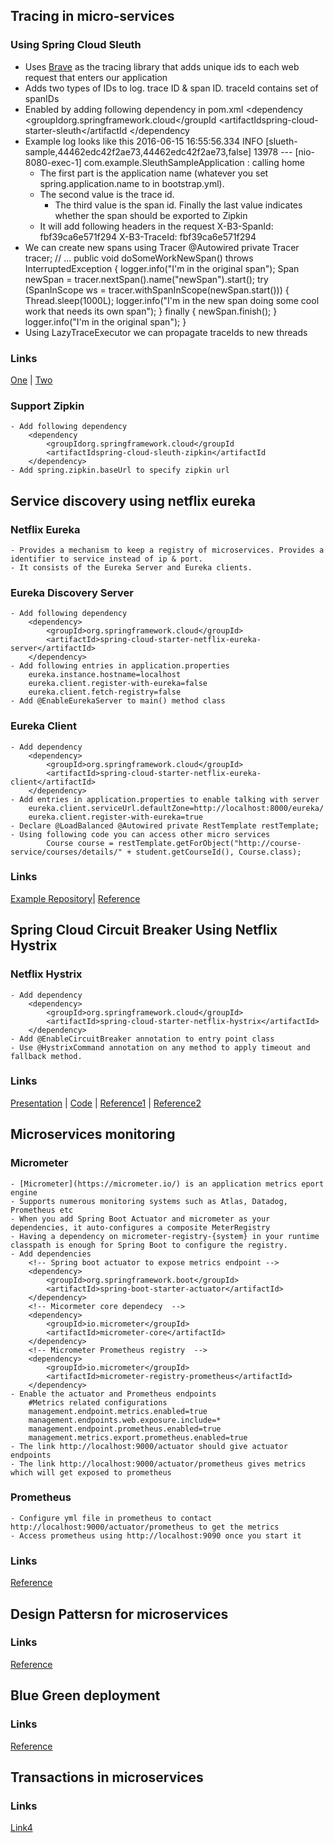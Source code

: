
## Tracing in micro-services
### Using Spring Cloud Sleuth 

- Uses [Brave](https://github.com/openzipkin/brave) as the tracing library that adds unique ids to each web request that enters our application
- Adds two types of IDs to log. trace ID & span ID. traceId contains set of spanIDs
- Enabled by adding following dependency in pom.xml
		 <dependency
    		<groupIdorg.springframework.cloud</groupId
    		<artifactIdspring-cloud-starter-sleuth</artifactId
		 </dependency
- Example log looks like this
 	2016-06-15 16:55:56.334 INFO [slueth-sample,44462edc42f2ae73,44462edc42f2ae73,false] 13978 --- [nio-8080-exec-1] com.example.SleuthSampleApplication : calling home
	- The first part is the application name (whatever you set spring.application.name to in bootstrap.yml). 
	- The second value is the trace id. 
        - The third value is the span id. Finally the last value indicates whether the span should be exported to Zipkin
   	- It will add following headers in the request
    	 X-B3-SpanId: fbf39ca6e571f294 X-B3-TraceId: fbf39ca6e571f294
- We can create new spans using Tracer 
		 @Autowired
		 private Tracer tracer;
 		// ...
 		public void doSomeWorkNewSpan() throws InterruptedException {
    		logger.info("I'm in the original span");
	    	Span newSpan = tracer.nextSpan().name("newSpan").start();
    		try (SpanInScope ws = tracer.withSpanInScope(newSpan.start())) {
        		Thread.sleep(1000L);
        		logger.info("I'm in the new span doing some cool work that needs its own span");
    		} finally {
        		newSpan.finish();
    		}
 	    	logger.info("I'm in the original span");
		}
- Using LazyTraceExecutor we can propagate traceIds to new threads
### Links
[One](https://dzone.com/articles/tracing-in-microservices-with-spring-cloud-sleuth) | [Two](https://www.baeldung.com/spring-cloud-sleuth-single-application)

### Support Zipkin
	- Add following dependency
	 	<dependency 
	  		<groupIdorg.springframework.cloud</groupId 
	  		<artifactIdspring-cloud-sleuth-zipkin</artifactId 
		</dependency>
	- Add spring.zipkin.baseUrl to specify zipkin url

## Service discovery using netflix eureka
### Netflix Eureka
	- Provides a mechanism to keep a registry of microservices. Provides a identifier to service instead of ip & port.
    - It consists of the Eureka Server and Eureka clients.
### Eureka Discovery Server
	- Add following dependency
    	<dependency>
			<groupId>org.springframework.cloud</groupId>
			<artifactId>spring-cloud-starter-netflix-eureka-server</artifactId>
		</dependency>
    - Add following entries in application.properties
    	eureka.instance.hostname=localhost
		eureka.client.register-with-eureka=false
		eureka.client.fetch-registry=false
    - Add @EnableEurekaServer to main() method class
### Eureka Client
 	- Add dependency
    	<dependency>
			<groupId>org.springframework.cloud</groupId>
			<artifactId>spring-cloud-starter-netflix-eureka-client</artifactId>
		</dependency>
	- Add entries in application.properties to enable talking with server
    	eureka.client.serviceUrl.defaultZone=http://localhost:8000/eureka/
		eureka.client.register-with-eureka=true
    - Declare @LoadBalanced @Autowired private RestTemplate restTemplate;
	- Using following code you can access other micro services  
    	    Course course = restTemplate.getForObject("http://course-service/courses/details/" + student.getCourseId(), Course.class);
            
### Links
 [Example Repository](https://github.com/codepeekers/service-discovery-using-eureka)| [Reference](https://dzone.com/articles/netflix-eureka-discovery-microservice)

## Spring Cloud Circuit Breaker Using Netflix Hystrix

### Netflix Hystrix
	- Add dependency
    	<dependency>
    		<groupId>org.springframework.cloud</groupId>
    		<artifactId>spring-cloud-starter-netflix-hystrix</artifactId>
		</dependency>
    - Add @EnableCircuitBreaker annotation to entry point class
    - Use @HystrixCommand annotation on any method to apply timeout and fallback method.

### Links
[Presentation](https://docs.google.com/presentation/d/1hLitnkkutf-aL3DAnYCsmUwattoSe_ZBlSzVUEXfNw8/edit?usp=sharing) | [Code](https://github.com/codepeekers/circuit-breaker-pattern-using-hystrix) | [Reference1](https://dzone.com/articles/microservices-part-4-spring-cloud-circuit-breaker) | [Reference2](https://martinfowler.com/bliki/CircuitBreaker.html)

## Microservices monitoring

### Micrometer
	- [Micrometer](https://micrometer.io/) is an application metrics eport engine
    - Supports numerous monitoring systems such as Atlas, Datadog, Prometheus etc
    - When you add Spring Boot Actuator and micrometer as your dependencies, it auto-configures a composite MeterRegistry 
    - Having a dependency on micrometer-registry-{system} in your runtime classpath is enough for Spring Boot to configure the registry.
    - Add dependencies
    	<!-- Spring boot actuator to expose metrics endpoint -->
        <dependency>
            <groupId>org.springframework.boot</groupId>
            <artifactId>spring-boot-starter-actuator</artifactId>
        </dependency>
        <!-- Micormeter core dependecy  -->
        <dependency>
            <groupId>io.micrometer</groupId>
            <artifactId>micrometer-core</artifactId>
        </dependency>
        <!-- Micrometer Prometheus registry  -->
        <dependency>
            <groupId>io.micrometer</groupId>
            <artifactId>micrometer-registry-prometheus</artifactId>
        </dependency>
    - Enable the actuator and Prometheus endpoints 
    	#Metrics related configurations
        management.endpoint.metrics.enabled=true
        management.endpoints.web.exposure.include=*
        management.endpoint.prometheus.enabled=true
        management.metrics.export.prometheus.enabled=true
	- The link http://localhost:9000/actuator should give actuator endpoints
    - The link http://localhost:9000/actuator/prometheus gives metrics which will get exposed to prometheus

### Prometheus 
	- Configure yml file in prometheus to contact http://localhost:9000/actuator/prometheus to get the metrics
    - Access prometheus using http://localhost:9090 once you start it
    
### Links
[Reference](https://www.callicoder.com/spring-boot-actuator-metrics-monitoring-dashboard-prometheus-grafana/)

	
## Design Pattersn for microservices
### Links
[Reference](https://dzone.com/articles/design-patterns-for-microservices)

## Blue Green deployment
### Links
[Reference](https://dzone.com/articles/blue-green-deployment-for-cloud-native-application)

## Transactions in microservices

### Links
[Link4](https://developers.redhat.com/blog/2018/10/01/patterns-for-distributed-transactions-within-a-microservices-architecture/)
